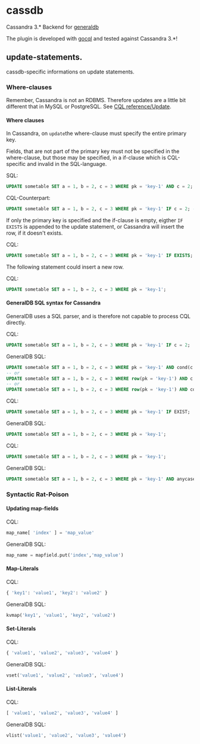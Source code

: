 # cassdb

Cassandra 3.* Backend for [generaldb](..)

The plugin is developed with [gocql](https://github.com/gocql/gocql) and tested against Cassandra 3.*!

## update-statements.

cassdb-specific informations on update statements.

### Where-clauses

Remember, Cassandra is not an RDBMS. Therefore updates are a little bit different that in MySQL or PostgreSQL.
See [CQL reference/Update](https://docs.datastax.com/en/cql/3.3/cql/cql_reference/cqlUpdate.html).

#### Where clauses

In Cassandra, on `update`the where-clause must specify the entire primary key.

Fields, that are not part of the primary key must not be specified in the where-clause, but those may be specified,
in a if-clause which is CQL-specific and invalid in the SQL-language.

SQL:
```sql
UPDATE sometable SET a = 1, b = 2, c = 3 WHERE pk = 'key-1' AND c = 2;
```

CQL-Counterpart:
```sql
UPDATE sometable SET a = 1, b = 2, c = 3 WHERE pk = 'key-1' IF c = 2; -- pk is a primary key, c is not
```

If only the primary key is specified and the if-clause is empty, eigther `IF EXISTS` is appended to the update
statement, or Cassandra will insert the row, if it doesn't exists.

CQL:
```sql
UPDATE sometable SET a = 1, b = 2, c = 3 WHERE pk = 'key-1' IF EXISTS;
```

The following statement could insert a new row.

CQL:
```sql
UPDATE sometable SET a = 1, b = 2, c = 3 WHERE pk = 'key-1';
```

#### GeneralDB SQL syntax for Cassandra

GeneralDB uses a SQL parser, and is therefore not capable to process CQL directly.

CQL:
```sql
UPDATE sometable SET a = 1, b = 2, c = 3 WHERE pk = 'key-1' IF c = 2;
```

GeneralDB SQL:
```sql
UPDATE sometable SET a = 1, b = 2, c = 3 WHERE pk = 'key-1' AND cond(c = 2);
-- or
UPDATE sometable SET a = 1, b = 2, c = 3 WHERE row(pk = 'key-1') AND c = 2;
-- or
UPDATE sometable SET a = 1, b = 2, c = 3 WHERE row(pk = 'key-1') AND cond(c = 2);
```

CQL:
```sql
UPDATE sometable SET a = 1, b = 2, c = 3 WHERE pk = 'key-1' IF EXIST;
```

GeneralDB SQL:
```sql
UPDATE sometable SET a = 1, b = 2, c = 3 WHERE pk = 'key-1';
```

CQL:
```sql
UPDATE sometable SET a = 1, b = 2, c = 3 WHERE pk = 'key-1';
```

GeneralDB SQL:
```sql
UPDATE sometable SET a = 1, b = 2, c = 3 WHERE pk = 'key-1' AND anycase();
```


### Syntactic Rat-Poison

#### Updating map-fields

CQL:
```sql
map_name[ 'index' ] = 'map_value'
```

GeneralDB SQL:
```sql
map_name = mapfield.put('index','map_value')
```

#### Map-Literals

CQL:
```sql
{ 'key1': 'value1', 'key2': 'value2' }
```

GeneralDB SQL:
```sql
kvmap('key1', 'value1', 'key2', 'value2')
```

#### Set-Literals

CQL:
```sql
{ 'value1', 'value2', 'value3', 'value4' }
```

GeneralDB SQL:
```sql
vset('value1', 'value2', 'value3', 'value4')
```

#### List-Literals

CQL:
```sql
[ 'value1', 'value2', 'value3', 'value4' ]
```

GeneralDB SQL:
```sql
vlist('value1', 'value2', 'value3', 'value4')
```

